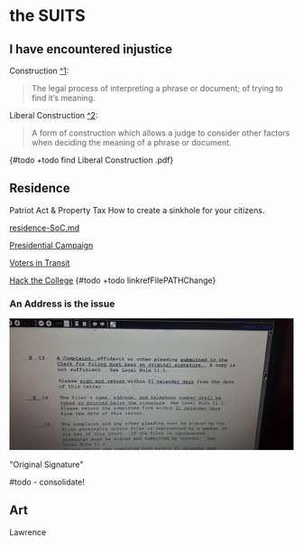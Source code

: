 # the SUITS

## I have encountered injustice

Construction [^1][1]:
> The legal process of interpreting a phrase or document; of trying to find it’s meaning.

Liberal Construction [^2][2]:
> A form of construction which allows a judge to consider other factors when deciding the meaning of a phrase or document.

{#todo +todo find Liberal Construction .pdf}

## Residence
<!--{#todo +todo tag "Deficiencies"}-->
Patriot Act & Property Tax
How to create a sinkhole for your citizens.

[residence-SoC.md](Complaints/Residence/statementOfClaim.md)

[Presidential Campaign](Complaints/Presidential_Campaign/README.md)

[Voters in Transit](Complaints/transient_voter/noVotes.md#barred-from-voting)

[Hack the College](some-Duplicates/SCOTUS_decision_deficiencies-v.2.md) {#todo +todo linkrefFilePATHChange}

### An Address is the issue

![whatAddress?](./Complaints/Residence/_assets/LAED-tributes_n_contacts/20201104_165059.jpg)

"Original Signature"
<!--#todo +todo "deficientSees"}
```
she said no pictures ... even if I put it in .pdf? wtf Connie... what is e-mailing the court good for?
```

#### from docs here  

[What I give to the court & what they submit to me](Complaints/Residence/_assets/LAED-tributes_n_contacts)

![Invisible2Institutes]()

## [NOLA-NOPD-DPW-French_Market-Auto_Pound-etc](Complaints/LA/NewOrleans/Complaint_NOLA.md)

- [Officer Interaction Video](https://bittube.tv/post/347572af-c526-423c-8c69-f1ffd7aaf11a)
- [Seatbelt Cut Out](https://bittube.tv/post/6c199aae-5103-4d0e-881e-20c95080812d)
  - [LA_NOLA-dup](./Complaints/LA/NewOrleans/FrMkt/duplicates_q-mark/LA_NOLA.md)
  - [NOLA_FrMkt-SoC.txt](./Complaints/LA/NewOrleans/FrMkt/statementOfClaim.txt)
   <!-- #todo find .md -->
   #todo - consolidate!

## Art

Lawrence

  [1]: http://www.duhaime.org/LegalDictionary/C/Construction.aspx
  [2]: http://www.duhaime.org/LegalDictionary/L/LiberalConstruction.aspx
